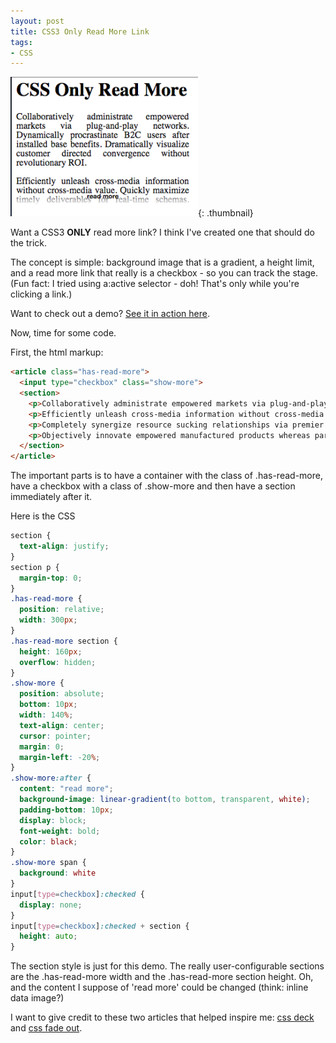 ```yaml
---
layout: post
title: CSS3 Only Read More Link
tags:
- CSS
---
```


[![Screenshot 2015-04-05 19.48.23](/uploads/2015/Screenshot-2015-04-05-19.48.23-300x223.png)](/uploads/2015/Screenshot-2015-04-05-19.48.23.png){: .thumbnail}

Want a CSS3 **ONLY** read more link?  I think I've created one that should do the trick.

The concept is simple: background image that is a gradient, a height limit, and a read more link that really is a checkbox - so you can track the stage. (Fun fact: I tried using a:active selector - doh!  That's only while you're clicking a link.)

Want to check out a demo?  [See it in action here](/demo/css-only-read-more.html).

Now, time for some code.

First, the html markup:

```html
<article class="has-read-more">
  <input type="checkbox" class="show-more">
  <section>
    <p>Collaboratively administrate empowered markets via plug-and-play networks. Dynamically procrastinate B2C users after installed base benefits. Dramatically visualize customer directed convergence without revolutionary ROI.</p>
    <p>Efficiently unleash cross-media information without cross-media value. Quickly maximize timely deliverables for real-time schemas. Dramatically maintain clicks-and-mortar solutions without functional solutions.</p>
    <p>Completely synergize resource sucking relationships via premier niche markets. Professionally cultivate one-to-one customer service with robust ideas. Dynamically innovate resource-leveling customer service for state of the art customer service.</p>
    <p>Objectively innovate empowered manufactured products whereas parallel platforms. Holisticly predominate extensible testing procedures for reliable supply chains. Dramatically engage top-line web services vis-a-vis cutting-edge deliverables.</p>
  </section>
</article>
```

The important parts is to have a container with the class of .has-read-more, have a checkbox with a class of .show-more and then have a section immediately after it.

Here is the CSS

```css
section {
  text-align: justify;
}
section p {
  margin-top: 0;
}
.has-read-more {
  position: relative;
  width: 300px;
}
.has-read-more section {
  height: 160px;
  overflow: hidden;
}
.show-more {
  position: absolute;
  bottom: 10px;
  width: 140%;
  text-align: center;
  cursor: pointer;
  margin: 0;
  margin-left: -20%;
}
.show-more:after {
  content: "read more";
  background-image: linear-gradient(to bottom, transparent, white);
  padding-bottom: 10px;
  display: block;
  font-weight: bold;
  color: black;
}
.show-more span {
  background: white
}
input[type=checkbox]:checked {
  display: none;
}
input[type=checkbox]:checked + section {
  height: auto;
}
```


The section style is just for this demo.  The really user-configurable sections are the .has-read-more width and the .has-read-more section height.  Oh, and the content I suppose of 'read more' could be changed (think: inline data image?)

I want to give credit to these two articles that helped inspire me: [css deck](http://cssdeck.com/labs/css-only-showhide) and [css fade out](https://css-tricks.com/text-fade-read-more/).
